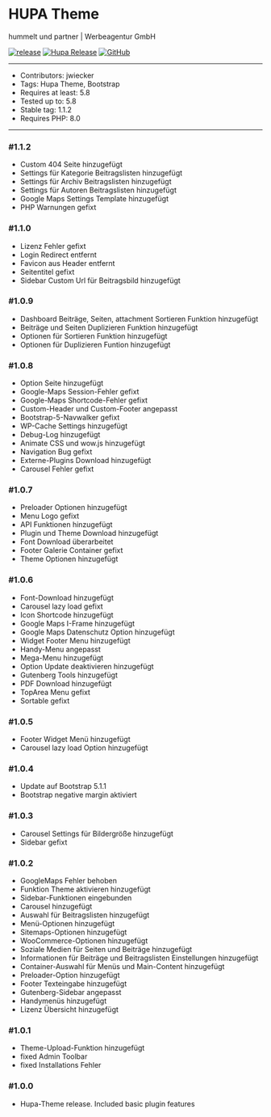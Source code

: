 # HUPA Theme
hummelt und partner | Werbeagentur GmbH

[![release](https://img.shields.io/github/v/release/team-hummelt/hupa-starter)](https://github.com/team-hummelt/hupa-starter)
[![Hupa Release](https://img.shields.io/github/release-date/team-hummelt/hupa-starter)](https://github.com/team-hummelt/hupa-starter/releases/latest)
[![GitHub](https://img.shields.io/github/license/team-hummelt/hupa-starter)](https://github.com/team-hummelt/hupa-starter/blob/master/LICENSE.txt)

***
* Contributors: jwiecker
* Tags: Hupa Theme, Bootstrap
* Requires at least: 5.8
* Tested up to: 5.8
* Stable tag: 1.1.2
* Requires PHP: 8.0

***
### \#1.1.2
* Custom 404 Seite hinzugefügt
* Settings für Kategorie Beitragslisten hinzugefügt
* Settings für Archiv Beitragslisten hinzugefügt
* Settings für Autoren Beitragslisten hinzugefügt
* Google Maps Settings Template hinzugefügt
* PHP Warnungen gefixt

### \#1.1.0
* Lizenz Fehler gefixt
* Login Redirect entfernt
* Favicon aus Header entfernt
* Seitentitel gefixt
* Sidebar Custom Url für Beitragsbild hinzugefügt

### \#1.0.9
* Dashboard Beiträge, Seiten, attachment Sortieren Funktion hinzugefügt
* Beiträge und Seiten Duplizieren Funktion hinzugefügt
* Optionen für Sortieren Funktion hinzugefügt
* Optionen für Duplizieren Funtion hinzugefügt

### \#1.0.8
* Option Seite hinzugefügt
* Google-Maps Session-Fehler gefixt
* Google-Maps Shortcode-Fehler gefixt
* Custom-Header und Custom-Footer angepasst
* Bootstrap-5-Navwalker gefixt
* WP-Cache Settings hinzugefügt
* Debug-Log hinzugefügt
* Animate CSS und wow.js hinzugefügt
* Navigation Bug gefixt
* Externe-Plugins Download hinzugefügt
* Carousel Fehler gefixt

### \#1.0.7
* Preloader Optionen hinzugefügt
* Menu Logo gefixt
* API Funktionen hinzugefügt
* Plugin und Theme Download hinzugefügt
* Font Download überarbeitet
* Footer Galerie Container gefixt
* Theme Optionen hinzugefügt

### \#1.0.6
* Font-Download hinzugefügt
* Carousel lazy load gefixt
* Icon Shortcode hinzugefügt
* Google Maps I-Frame hinzugefügt
* Google Maps Datenschutz Option hinzugefügt
* Widget Footer Menu hinzugefügt
* Handy-Menu angepasst
* Mega-Menu hinzugefügt
* Option Update deaktivieren hinzugefügt
* Gutenberg Tools hinzugefügt
* PDF Download hinzugefügt
* TopArea Menu gefixt
* Sortable gefixt

### \#1.0.5
* Footer Widget Menü hinzugefügt
* Carousel lazy load Option hinzugefügt

### \#1.0.4
* Update auf Bootstrap 5.1.1
* Bootstrap negative margin aktiviert

### \#1.0.3
* Carousel Settings für Bildergröße hinzugefügt
* Sidebar gefixt

### \#1.0.2
* GoogleMaps Fehler behoben
* Funktion Theme aktivieren hinzugefügt
* Sidebar-Funktionen eingebunden
* Carousel hinzugefügt
* Auswahl für Beitragslisten hinzugefügt
* Menü-Optionen hinzugefügt
* Sitemaps-Optionen hinzugefügt
* WooCommerce-Optionen hinzugefügt
* Soziale Medien für Seiten und Beiträge hinzugefügt
* Informationen für Beiträge und Beitragslisten Einstellungen hinzugefügt
* Container-Auswahl für Menüs und Main-Content hinzugefügt
* Preloader-Option hinzugefügt
* Footer Texteingabe hinzugefügt
* Gutenberg-Sidebar angepasst
* Handymenüs hinzugefügt
* Lizenz Übersicht hinzugefügt

### \#1.0.1 
* Theme-Upload-Funktion hinzugefügt 
* fixed Admin Toolbar
* fixed Installations Fehler

### \#1.0.0
* Hupa-Theme release. Included basic plugin features
